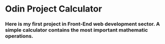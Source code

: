 # Odin Project Calculator

### Here is my first project in Front-End web development sector. A simple calculator contains the most important mathematic operations. 


